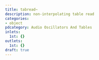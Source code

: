 ```yaml
---
title: tabread~
description: non-interpolating table read
categories:
- object
pdcategory: Audio Oscillators And Tables
inlets:
  1st: {}
outlets:
  1st: {}
draft: true
---
```


